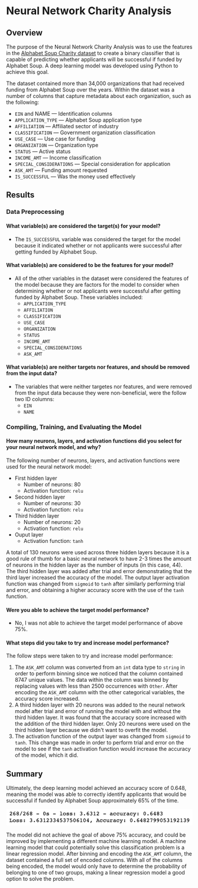 # Neural Network Charity Analysis

## Overview
The purpose of the Neural Network Charity Analysis was to use the features in the [Alphabet Soup Charity dataset](/Resources/charity_data.csv) to create a binary classifier that is capable of predicting whether applicants will be successful if funded by Alphabet Soup. A deep learning model was developed using Python to achieve this goal.

The dataset contained more than 34,000 organizations that had received funding from Alphabet Soup over the years. Within the dataset was a number of columns that capture metadata about each organization, such as the following:
- `EIN` and NAME — Identification columns
- `APPLICATION_TYPE` — Alphabet Soup application type
- `AFFILIATION` — Affiliated sector of industry
- `CLASSIFICATION` — Government organization classification
- `USE_CASE` — Use case for funding
- `ORGANIZATION` — Organization type
- `STATUS` — Active status
- `INCOME_AMT` — Income classification
- `SPECIAL_CONSIDERATIONS` — Special consideration for application
- `ASK_AMT` — Funding amount requested
- `IS_SUCCESSFUL` — Was the money used effectively

## Results

### Data Preprocessing
#### What variable(s) are considered the target(s) for your model?
- The `IS_SUCCESSFUL` variable was considered the target for the model because it indicated whether or not applicants were successful after getting funded by Alphabet Soup.

#### What variable(s) are considered to be the features for your model?
- All of the other variables in the dataset were considered the features of the model because they are factors for the model to consider when determining whether or not applicants were successful after getting funded by Alphabet Soup. These variables included:
    - `APPLICATION_TYPE`
    - `AFFILIATION`
    - `CLASSIFICATION`
    - `USE_CASE`
    - `ORGANIZATION`
    - `STATUS`
    - `INCOME_AMT`
    - `SPECIAL_CONSIDERATIONS`
    - `ASK_AMT`

#### What variable(s) are neither targets nor features, and should be removed from the input data?
- The variables that were neither targetes nor features, and were removed from the input data because they were non-beneficial, were the follow two ID columns:
    - `EIN`
    - `NAME`

### Compiling, Training, and Evaluating the Model
#### How many neurons, layers, and activation functions did you select for your neural network model, and why?
The following number of neurons, layers, and activation functions were used for the neural network model:
- First hidden layer
    - Number of neurons: 80
    - Activation function: `relu`
- Second hidden layer
    - Number of neurons: 30
    - Activation function: `relu`
- Third hidden layer
    - Number of neurons: 20
    - Activation function: `relu`
- Ouput layer
    - Activation function: `tanh`

A total of 130 neurons were used across three hidden layers because it is a good rule of thumb for a basic neural network to have 2-3 times the amount of neurons in the hidden layer as the number of inputs (in this case, 44). The third hidden layer was added after trial and error demonstrating that the third layer increased the accuracy of the model. The output layer activation function was changed from `sigmoid` to `tanh` after similarly performing trial and error, and obtaining a higher accuracy score with the use of the `tanh` function.

#### Were you able to achieve the target model performance?
- No, I was not able to achieve the target model performance of above 75%.

#### What steps did you take to try and increase model performance?
The follow steps were taken to try and increase model performance:
1. The `ASK_AMT` column was converted from an `int` data type to `string` in order to perform binning since we noticed that the column contained 8747 unique values. The data within the column was binned by replacing values with less than 2500 occurrences with `Other`. After encoding the `ASK_AMT` column with the other categorical variables, the accuracy score increased.
2. A third hidden layer with 20 neurons was added to the neural network model after trial and error of running the model with and without the third hidden layer. It was found that the accuracy score increased with the addition of the third hidden layer. Only 20 neurons were used on the third hidden layer because we didn't want to overfit the model.
3. The activation function of the output layer was changed from `sigmoid` to `tanh`. This change was made in order to perform trial and error on the model to see if the `tanh` activation function would increase the accuracy of the model, which it did.

## Summary
Ultimately, the deep learning model achieved an accuracy score of 0.648, meaning the model was able to correctly identify applicants that would be successful if funded by Alphabet Soup approximately 65% of the time. 

![Accuracy Score](/Resources/accuracy_score.png)

The model did not achieve the goal of above 75% accuracy, and could be improved by implementing a different machine learning model. A machine learning model that could potentially solve this classification problem is a linear regression model. After binning and encoding the `ASK_AMT` column, the dataset contained a full set of encoded columns. With all of the columns being encoded, the model would only have to determine the probability of belonging to one of two groups, making a linear regression model a good option to solve the problem.